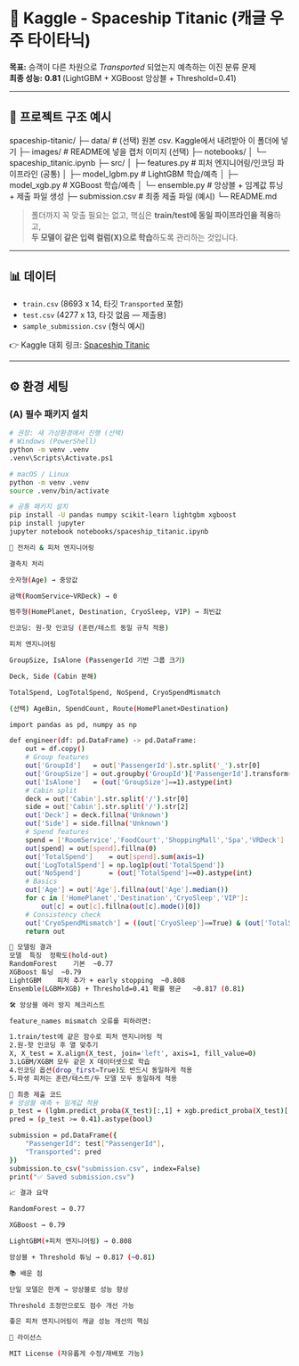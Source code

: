 # 🚀 Kaggle - Spaceship Titanic (캐글 우주 타이타닉)

**목표:** 승객이 다른 차원으로 _Transported_ 되었는지 예측하는 이진 분류 문제  
**최종 성능:** **0.81** (LightGBM + XGBoost 앙상블 + Threshold=0.41)

---

## 📂 프로젝트 구조 예시
spaceship-titanic/
├─ data/ # (선택) 원본 csv. Kaggle에서 내려받아 이 폴더에 넣기
├─ images/ # README에 넣을 캡처 이미지 (선택)
├─ notebooks/
│ └─ spaceship_titanic.ipynb
├─ src/
│ ├─ features.py # 피처 엔지니어링/인코딩 파이프라인 (공통)
│ ├─ model_lgbm.py # LightGBM 학습/예측
│ ├─ model_xgb.py # XGBoost 학습/예측
│ └─ ensemble.py # 앙상블 + 임계값 튜닝 + 제출 파일 생성
├─ submission.csv # 최종 제출 파일 (예시)
└─ README.md

> 폴더까지 꼭 맞출 필요는 없고, 핵심은 **train/test에 동일 파이프라인을 적용**하고,  
> **두 모델이 같은 입력 컬럼(X)으로 학습**하도록 관리하는 것입니다.

---

## 📊 데이터
- `train.csv` (8693 x 14, 타깃 `Transported` 포함)  
- `test.csv`  (4277 x 13, 타깃 없음 — 제출용)  
- `sample_submission.csv` (형식 예시)

👉 Kaggle 대회 링크: [Spaceship Titanic](https://www.kaggle.com/competitions/spaceship-titanic)

---

## ⚙️ 환경 세팅

### (A) 필수 패키지 설치
```bash
# 권장: 새 가상환경에서 진행 (선택)
# Windows (PowerShell)
python -m venv .venv
.venv\Scripts\Activate.ps1

# macOS / Linux
python -m venv .venv
source .venv/bin/activate

# 공통 패키지 설치
pip install -U pandas numpy scikit-learn lightgbm xgboost
pip install jupyter
jupyter notebook notebooks/spaceship_titanic.ipynb

🧹 전처리 & 피처 엔지니어링

결측치 처리

숫자형(Age) → 중앙값

금액(RoomService~VRDeck) → 0

범주형(HomePlanet, Destination, CryoSleep, VIP) → 최빈값

인코딩: 원-핫 인코딩 (훈련/테스트 동일 규칙 적용)

피처 엔지니어링

GroupSize, IsAlone (PassengerId 기반 그룹 크기)

Deck, Side (Cabin 분해)

TotalSpend, LogTotalSpend, NoSpend, CryoSpendMismatch

(선택) AgeBin, SpendCount, Route(HomePlanet×Destination)

import pandas as pd, numpy as np

def engineer(df: pd.DataFrame) -> pd.DataFrame:
    out = df.copy()
    # Group features
    out['GroupId']   = out['PassengerId'].str.split('_').str[0]
    out['GroupSize'] = out.groupby('GroupId')['PassengerId'].transform('count')
    out['IsAlone']   = (out['GroupSize']==1).astype(int)
    # Cabin split
    deck = out['Cabin'].str.split('/').str[0]
    side = out['Cabin'].str.split('/').str[2]
    out['Deck'] = deck.fillna('Unknown')
    out['Side'] = side.fillna('Unknown')
    # Spend features
    spend = ['RoomService','FoodCourt','ShoppingMall','Spa','VRDeck']
    out[spend] = out[spend].fillna(0)
    out['TotalSpend']    = out[spend].sum(axis=1)
    out['LogTotalSpend'] = np.log1p(out['TotalSpend'])
    out['NoSpend']       = (out['TotalSpend']==0).astype(int)
    # Basics
    out['Age'] = out['Age'].fillna(out['Age'].median())
    for c in ['HomePlanet','Destination','CryoSleep','VIP']:
        out[c] = out[c].fillna(out[c].mode()[0])
    # Consistency check
    out['CryoSpendMismatch'] = ((out['CryoSleep']==True) & (out['TotalSpend']>0)).astype(int)
    return out

🤖 모델링 결과
모델	특징	정확도(hold-out)
RandomForest	기본	~0.77
XGBoost	튜닝	~0.79
LightGBM	피처 추가 + early stopping	~0.808
Ensemble(LGBM+XGB) + Threshold=0.41	확률 평균	~0.817 (0.81)

🛠️ 앙상블 에러 방지 체크리스트

feature_names mismatch 오류를 피하려면:

1.train/test에 같은 함수로 피처 엔지니어링 적
2.원-핫 인코딩 후 열 맞추기
X, X_test = X.align(X_test, join='left', axis=1, fill_value=0)
3.LGBM/XGBM 모두 같은 X 데이터셋으로 학습
4.인코딩 옵션(drop_first=True)도 반드시 동일하게 적용
5.파생 피처는 훈련/테스트/두 모델 모두 동일하게 적용

🎯 최종 제출 코드
# 앙상블 예측 + 임계값 적용
p_test = (lgbm.predict_proba(X_test)[:,1] + xgb.predict_proba(X_test)[:,1]) / 2
pred = (p_test >= 0.41).astype(bool)

submission = pd.DataFrame({
    "PassengerId": test["PassengerId"],
    "Transported": pred
})
submission.to_csv("submission.csv", index=False)
print("✅ Saved submission.csv")

📈 결과 요약

RandomForest → 0.77

XGBoost → 0.79

LightGBM(+피처 엔지니어링) → 0.808

앙상블 + Threshold 튜닝 → 0.817 (~0.81)

📚 배운 점

단일 모델은 한계 → 앙상블로 성능 향상

Threshold 조정만으로도 점수 개선 가능

좋은 피처 엔지니어링이 캐글 성능 개선의 핵심

📜 라이선스

MIT License (자유롭게 수정/재배포 가능)
